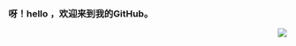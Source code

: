 ### 呀！hello ，欢迎来到我的GitHub。

<img align="right" src="https://github-readme-stats.vercel.app/api?username=qingchenhh&show_icons=true&include_all_commits=true&count_private=true" />



<!--
**qingchenhh/qingchenhh** is a ✨ _special_ ✨ repository because its `README.md` (this file) appears on your GitHub profile.

Here are some ideas to get you started:

- 🔭 I’m currently working on ...
- 🌱 I’m currently learning ...
- 👯 I’m looking to collaborate on ...
- 🤔 I’m looking for help with ...
- 💬 Ask me about ...
- 📫 How to reach me: ...
- 😄 Pronouns: ...
- ⚡ Fun fact: ...
-->
